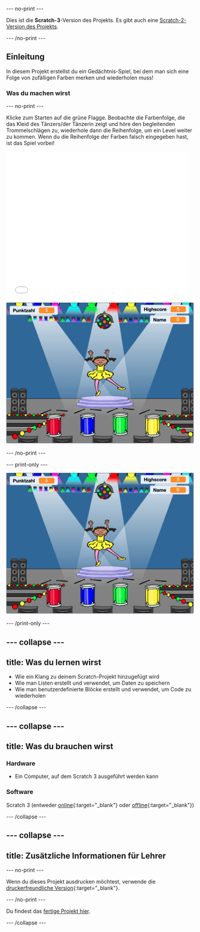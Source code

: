 --- no-print ---

Dies ist die **Scratch-3**-Version des Projekts. Es gibt auch eine [Scratch-2-Version des Projekts](https://projects.raspberrypi.org/de-DE/projects/memory-scratch2).

--- /no-print ---

## Einleitung

In diesem Projekt erstellst du ein Gedächtnis-Spiel, bei dem man sich eine Folge von zufälligen Farben merken und wiederholen muss!

### Was du machen wirst

--- no-print ---

Klicke zum Starten auf die grüne Flagge. Beobachte die Farbenfolge, die das Kleid des Tänzers/der Tänzerin zeigt und höre den begleitenden Trommelschlägen zu, wiederhole dann die Reihenfolge, um ein Level weiter zu kommen. Wenn du die Reihenfolge der Farben falsch eingegeben hast, ist das Spiel vorbei!

<div class="scratch-preview">
  <iframe allowtransparency="true" width="485" height="402" src="//scratch.mit.edu/projects/embed/420634996/?autostart=false" frameborder="0" allowfullscreen scrolling="no" mark="crwd-mark"></iframe> <img src="images/screenshot.png" />
</div>

--- /no-print ---

--- print-only ---

![Bildschirmfoto des fertigen Spiels](images/screenshot.png)

--- /print-only ---

--- collapse ---
---
title: Was du lernen wirst
---

+ Wie ein Klang zu deinem Scratch-Projekt hinzugefügt wird
+ Wie man Listen erstellt und verwendet, um Daten zu speichern
+ Wie man benutzerdefinierte Blöcke erstellt und verwendet, um Code zu wiederholen

--- /collapse ---

--- collapse ---
---
title: Was du brauchen wirst
---

### Hardware

+ Ein Computer, auf dem Scratch 3 ausgeführt werden kann

### Software

Scratch 3 (entweder [online](https://rpf.io/scratchon){:target="_blank"} oder [offline](https://rpf.io/scratchoff){:target="_blank"})

--- /collapse ---

--- collapse ---
---
title: Zusätzliche Informationen für Lehrer
---

--- no-print ---

Wenn du dieses Projekt ausdrucken möchtest, verwende die [druckerfreundliche Version](https://projects.raspberrypi.org/de-DE/projects/memory/print){:target="_blank"}.

--- /no-print ---

Du findest das [fertige Projekt hier](https://rpf.io/p/de-DE/memory-get).

--- /collapse ---